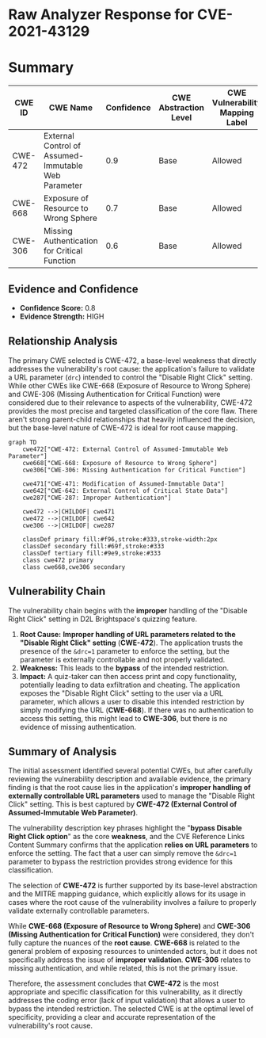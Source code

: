 # Raw Analyzer Response for CVE-2021-43129

# Summary
| CWE ID | CWE Name | Confidence | CWE Abstraction Level | CWE Vulnerability Mapping Label | CWE-Vulnerability Mapping Notes |
|---|---|---|---|---|---|
| CWE-472 | External Control of Assumed-Immutable Web Parameter | 0.9 | Base | Allowed | Primary CWE |
| CWE-668 | Exposure of Resource to Wrong Sphere | 0.7 | Base | Allowed | Secondary Candidate |
| CWE-306 | Missing Authentication for Critical Function | 0.6 | Base | Allowed | Secondary Candidate |

## Evidence and Confidence

*   **Confidence Score:** 0.8
*   **Evidence Strength:** HIGH

## Relationship Analysis
The primary CWE selected is CWE-472, a base-level weakness that directly addresses the vulnerability's root cause: the application's failure to validate a URL parameter (`drc`) intended to control the "Disable Right Click" setting. While other CWEs like CWE-668 (Exposure of Resource to Wrong Sphere) and CWE-306 (Missing Authentication for Critical Function) were considered due to their relevance to aspects of the vulnerability, CWE-472 provides the most precise and targeted classification of the core flaw. There aren't strong parent-child relationships that heavily influenced the decision, but the base-level nature of CWE-472 is ideal for root cause mapping.

```mermaid
graph TD
    cwe472["CWE-472: External Control of Assumed-Immutable Web Parameter"]
    cwe668["CWE-668: Exposure of Resource to Wrong Sphere"]
    cwe306["CWE-306: Missing Authentication for Critical Function"]
    
    cwe471["CWE-471: Modification of Assumed-Immutable Data"]
    cwe642["CWE-642: External Control of Critical State Data"]
    cwe287["CWE-287: Improper Authentication"]

    cwe472 -->|CHILDOF| cwe471
    cwe472 -->|CHILDOF| cwe642
    cwe306 -->|CHILDOF| cwe287

    classDef primary fill:#f96,stroke:#333,stroke-width:2px
    classDef secondary fill:#69f,stroke:#333
    classDef tertiary fill:#9e9,stroke:#333
    class cwe472 primary
    class cwe668,cwe306 secondary
```

## Vulnerability Chain
The vulnerability chain begins with the **improper** handling of the "Disable Right Click" setting in D2L Brightspace's quizzing feature.

1.  **Root Cause:** **Improper handling of URL parameters related to the "Disable Right Click" setting** (**CWE-472**). The application trusts the presence of the `&drc=1` parameter to enforce the setting, but the parameter is externally controllable and not properly validated.
2.  **Weakness:** This leads to the **bypass** of the intended restriction.
3.  **Impact:** A quiz-taker can then access print and copy functionality, potentially leading to data exfiltration and cheating. The application exposes the "Disable Right Click" setting to the user via a URL parameter, which allows a user to disable this intended restriction by simply modifying the URL (**CWE-668**). If there was no authentication to access this setting, this might lead to **CWE-306**, but there is no evidence of missing authentication.

## Summary of Analysis
The initial assessment identified several potential CWEs, but after carefully reviewing the vulnerability description and available evidence, the primary finding is that the root cause lies in the application's **improper handling of externally controllable URL parameters** used to manage the "Disable Right Click" setting. This is best captured by **CWE-472 (External Control of Assumed-Immutable Web Parameter)**.

The vulnerability description key phrases highlight the "**bypass Disable Right Click option**" as the core **weakness**, and the CVE Reference Links Content Summary confirms that the application **relies on URL parameters** to enforce the setting. The fact that a user can simply remove the `&drc=1` parameter to bypass the restriction provides strong evidence for this classification.

The selection of **CWE-472** is further supported by its base-level abstraction and the MITRE mapping guidance, which explicitly allows for its usage in cases where the root cause of the vulnerability involves a failure to properly validate externally controllable parameters.

While **CWE-668 (Exposure of Resource to Wrong Sphere)** and **CWE-306 (Missing Authentication for Critical Function)** were considered, they don't fully capture the nuances of the **root cause**. **CWE-668** is related to the general problem of exposing resources to unintended actors, but it does not specifically address the issue of **improper validation**. **CWE-306** relates to missing authentication, and while related, this is not the primary issue.

Therefore, the assessment concludes that **CWE-472** is the most appropriate and specific classification for this vulnerability, as it directly addresses the coding error (lack of input validation) that allows a user to bypass the intended restriction. The selected CWE is at the optimal level of specificity, providing a clear and accurate representation of the vulnerability's root cause.